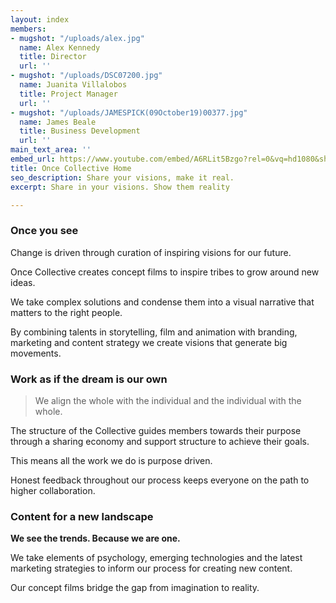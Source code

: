```yaml
---
layout: index
members:
- mugshot: "/uploads/alex.jpg"
  name: Alex Kennedy
  title: Director
  url: ''
- mugshot: "/uploads/DSC07200.jpg"
  name: Juanita Villalobos
  title: Project Manager
  url: ''
- mugshot: "/uploads/JAMESPICK(09October19)00377.jpg"
  name: James Beale
  title: Business Development
  url: ''
main_text_area: ''
embed_url: https://www.youtube.com/embed/A6RLit5Bzgo?rel=0&vq=hd1080&showinfo=0&autoplay=1
title: Once Collective Home
seo_description: Share your visions, make it real.
excerpt: Share in your visions. Show them reality

---
```

### **Once you see**

Change is driven through curation of inspiring visions for our future.

Once Collective creates concept films to inspire tribes to grow around new ideas.

We take complex solutions and condense them into a visual narrative that matters to the right people.

By combining talents in storytelling, film and animation with branding, marketing and content strategy we create visions that generate big movements.

### **Work as if the dream is our own**

> We align the whole with the individual and the individual with the whole.

The structure of the Collective guides members towards their purpose through a sharing economy and support structure to achieve their goals.

This means all the work we do is purpose driven.

Honest feedback throughout our process keeps everyone on the path to higher collaboration.

### Content for a new landscape

**We see the trends. Because we are one.**

We take elements of psychology, emerging technologies and the latest marketing strategies to inform our process for creating new content.

Our concept films bridge the gap from imagination to reality.
